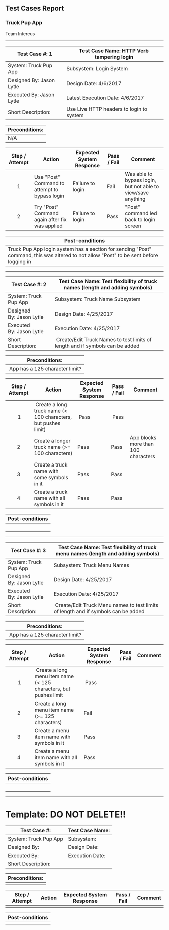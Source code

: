 ## Test Cases Report
### Truck Pup App

Team Intereus

---

| Test Case #: 1 | Test Case Name: HTTP Verb tampering login |
| --- | --- |
| System: Truck Pup App | Subsystem: Login System |
| Designed By: Jason Lytle | Design Date: 4/6/2017 |
| Executed By: Jason Lytle | Latest Execution Date: 4/6/2017 |
| Short Description: | Use Live HTTP headers to login to system |


| Preconditions: |
| --- |
| N/A |


| Step / Attempt | Action | Expected System Response | Pass / Fail | Comment |
| :---: | --- | --- | --- | --- |
| 1 | Use "Post" Command to attempt to bypass login | Failure to login | Fail | Was able to bypass login, but not able to view/save anything |
| 2 | Try "Post" Command again after fix was applied | Failure to login | Pass | "Post" command led back to login screen |


| Post-conditions |
| --- |
| Truck Pup App login system has a section for sending "Post" command, this was altered to not allow "Post" to be sent before logging in |


---

| Test Case #: 2 | Test Case Name: Test flexibility of truck names (length and adding symbols) |
| --- | --- |
| System: Truck Pup App | Subsystem: Truck Name Subsystem |
| Designed By: Jason Lytle | Design Date: 4/25/2017 |
| Executed By: Jason Lytle | Execution Date: 4/25/2017 |
| Short Description: | Create/Edit Truck Names to test limits of length and if symbols can be added |

| Preconditions: |
| --- |
| App has a 125 character limit? |

| Step / Attempt | Action | Expected System Response | Pass / Fail | Comment |
| :---: | --- | --- | --- | --- |
| 1 | Create a long truck name (< 100 characters, but pushes limit) | Pass | Pass |  |
| 2 | Create a longer truck name (>= 100 characters) | Pass | Pass | App blocks more than 100 characters |
| 3 | Create a truck name with some symbols in it | Pass | Pass |  |
| 4 | Create a truck name with all symbols in it | Pass | Pass |  |

| Post-conditions |
| --- |
|  |

---

| Test Case #: 3 | Test Case Name: Test flexibility of truck menu names (length and adding symbols) |
| --- | --- |
| System: Truck Pup App | Subsystem: Truck Menu Names |
| Designed By: Jason Lytle | Design Date: 4/25/2017 |
| Executed By: Jason Lytle | Execution Date: 4/25/2017 |
| Short Description: | Create/Edit Truck Menu names to test limits of length and if symbols can be added |

| Preconditions: |
| --- |
| App has a 125 character limit? |

| Step / Attempt | Action | Expected System Response | Pass / Fail | Comment |
| :---: | --- | --- | --- | --- |
| 1 | Create a long menu item name (< 125 characters, but pushes limit | Pass |  |  |
| 2 | Create a long menu item name (>= 125 characters) | Fail |  |  |
| 3 | Create a menu item name with symbols in it | Pass |  |  |
| 4 | Create a menu item name with all symbols in it | Pass |  |  |

| Post-conditions |
| --- |
|  |

---

# **Template: DO NOT DELETE!!**

| Test Case #:  | Test Case Name:  |
| --- | --- |
| System: Truck Pup App | Subsystem:  |
| Designed By:  | Design Date:  |
| Executed By:  | Execution Date:  |
| Short Description: |  |


| Preconditions: |
| --- |
|  |


| Step / Attempt | Action | Expected System Response | Pass / Fail | Comment |
| :---: | --- | --- | --- | --- |
|  |  |  |  |  |


| Post-conditions |
| --- |
|  |

